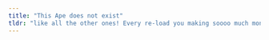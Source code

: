 ```yaml
---
title: "This Ape does not exist"
tldr: "like all the other ones! Every re-load you making soooo much money."
---
```



<img id="ape" >
<script>
    let idx = String(Math.floor(Math.random() * 191)).padStart(3, '0');
    document.getElementById("ape").src = "https://media.morris-frank.dev/file/morris-media/latents/rudalle/apes/" + idx + ".png"
</script>